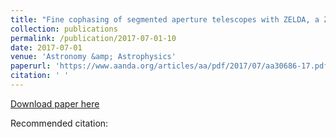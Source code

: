 ```yaml
---
title: "Fine cophasing of segmented aperture telescopes with ZELDA, a Zernike wavefront sensor in the diffraction-limited regime"
collection: publications
permalink: /publication/2017-07-01-10
date: 2017-07-01
venue: 'Astronomy &amp; Astrophysics'
paperurl: 'https://www.aanda.org/articles/aa/pdf/2017/07/aa30686-17.pdf'
citation: ' '
---
```


<a href='https://www.aanda.org/articles/aa/pdf/2017/07/aa30686-17.pdf'>Download paper here</a>

Recommended citation:  